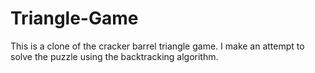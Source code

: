 Triangle-Game
=============

This is a clone of the cracker barrel triangle game. I make an attempt to solve the puzzle using the backtracking algorithm. 
